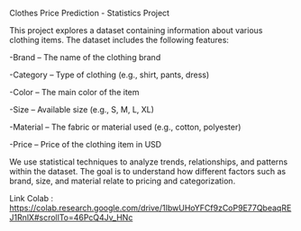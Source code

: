 Clothes Price Prediction - Statistics Project

This project explores a dataset containing information about various clothing items. The dataset includes the following features:

-Brand – The name of the clothing brand

-Category – Type of clothing (e.g., shirt, pants, dress)

-Color – The main color of the item

-Size – Available size (e.g., S, M, L, XL)

-Material – The fabric or material used (e.g., cotton, polyester)

-Price – Price of the clothing item in USD

We use statistical techniques to analyze trends, relationships, and patterns within the dataset. The goal is to understand how different factors such as brand, size, and material relate to pricing and categorization.

Link Colab :
https://colab.research.google.com/drive/1IbwUHoYFCf9zCoP9E77QbeaqREJ1RnlX#scrollTo=46PcQ4Jv_HNc
